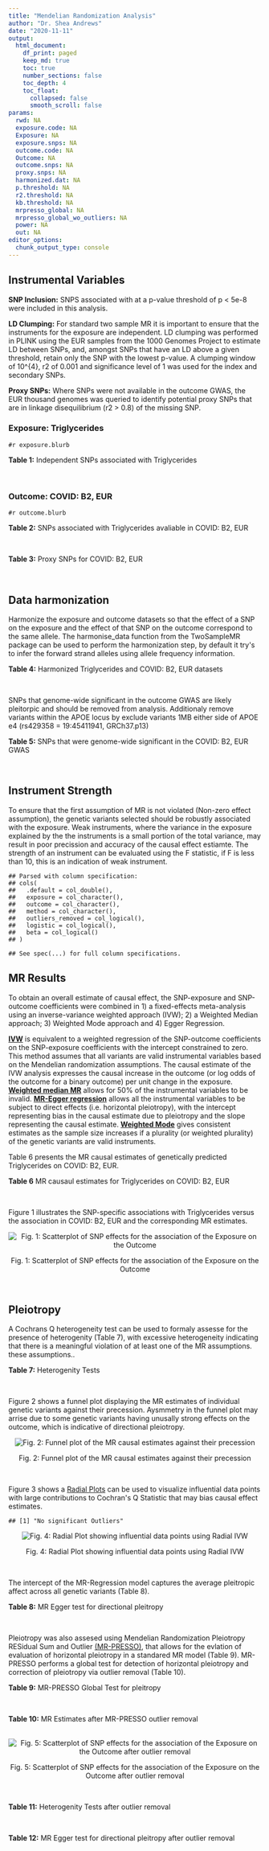 ```yaml
---
title: "Mendelian Randomization Analysis"
author: "Dr. Shea Andrews"
date: "2020-11-11"
output:
  html_document:
    df_print: paged
    keep_md: true
    toc: true
    number_sections: false
    toc_depth: 4
    toc_float:
      collapsed: false
      smooth_scroll: false
params:
  rwd: NA
  exposure.code: NA
  Exposure: NA
  exposure.snps: NA
  outcome.code: NA
  Outcome: NA
  outcome.snps: NA
  proxy.snps: NA
  harmonized.dat: NA
  p.threshold: NA
  r2.threshold: NA
  kb.threshold: NA
  mrpresso_global: NA
  mrpresso_global_wo_outliers: NA
  power: NA
  out: NA
editor_options:
  chunk_output_type: console
---
```







## Instrumental Variables
**SNP Inclusion:** SNPS associated with at a p-value threshold of p < 5e-8 were included in this analysis.
<br>

**LD Clumping:** For standard two sample MR it is important to ensure that the instruments for the exposure are independent. LD clumping was performed in PLINK using the EUR samples from the 1000 Genomes Project to estimate LD between SNPs, and, amongst SNPs that have an LD above a given threshold, retain only the SNP with the lowest p-value. A clumping window of 10^{4}, r2 of 0.001 and significance level of 1 was used for the index and secondary SNPs.
<br>

**Proxy SNPs:** Where SNPs were not available in the outcome GWAS, the EUR thousand genomes was queried to identify potential proxy SNPs that are in linkage disequilibrium (r2 > 0.8) of the missing SNP.
<br>

### Exposure: Triglycerides
`#r exposure.blurb`
<br>

**Table 1:** Independent SNPs associated with Triglycerides
<div data-pagedtable="false">
  <script data-pagedtable-source type="application/json">
{"columns":[{"label":["SNP"],"name":[1],"type":["chr"],"align":["left"]},{"label":["CHROM"],"name":[2],"type":["dbl"],"align":["right"]},{"label":["POS"],"name":[3],"type":["dbl"],"align":["right"]},{"label":["REF"],"name":[4],"type":["chr"],"align":["left"]},{"label":["ALT"],"name":[5],"type":["chr"],"align":["left"]},{"label":["AF"],"name":[6],"type":["dbl"],"align":["right"]},{"label":["BETA"],"name":[7],"type":["dbl"],"align":["right"]},{"label":["SE"],"name":[8],"type":["dbl"],"align":["right"]},{"label":["Z"],"name":[9],"type":["dbl"],"align":["right"]},{"label":["P"],"name":[10],"type":["dbl"],"align":["right"]},{"label":["N"],"name":[11],"type":["dbl"],"align":["right"]},{"label":["TRAIT"],"name":[12],"type":["chr"],"align":["left"]}],"data":[{"1":"rs12748152","2":"1","3":"27138393","4":"C","5":"T","6":"0.0683714","7":"0.0372","8":"0.0059","9":"6.305085","10":"1.100e-09","11":"177761.5","12":"Triglycerides"},{"1":"rs17513135","2":"1","3":"40035686","4":"C","5":"T","6":"0.2500000","7":"0.0220","8":"0.0039","9":"5.641026","10":"1.633e-08","11":"174742.0","12":"Triglycerides"},{"1":"rs4587594","2":"1","3":"63133930","4":"G","5":"A","6":"0.3032340","7":"-0.0694","8":"0.0035","9":"-19.828600","10":"3.503e-82","11":"177772.0","12":"Triglycerides"},{"1":"rs1321257","2":"1","3":"230305312","4":"G","5":"A","6":"0.6400070","7":"-0.0402","8":"0.0034","9":"-11.823500","10":"5.986e-31","11":"177757.9","12":"Triglycerides"},{"1":"rs676210","2":"2","3":"21231524","4":"G","5":"A","6":"0.2314110","7":"-0.0733","8":"0.0039","9":"-18.794900","10":"3.284e-71","11":"177782.0","12":"Triglycerides"},{"1":"rs1260326","2":"2","3":"27730940","4":"T","5":"C","6":"0.6136610","7":"-0.1148","8":"0.0034","9":"-33.764700","10":"2.290e-239","11":"177765.0","12":"Triglycerides"},{"1":"rs13389219","2":"2","3":"165528876","4":"C","5":"T","6":"0.4034550","7":"-0.0271","8":"0.0034","9":"-7.970590","10":"2.598e-15","11":"177782.9","12":"Triglycerides"},{"1":"rs2972146","2":"2","3":"227100698","4":"G","5":"T","6":"0.6309740","7":"0.0281","8":"0.0034","9":"8.264706","10":"2.974e-15","11":"174703.9","12":"Triglycerides"},{"1":"rs10440120","2":"3","3":"12486964","4":"C","5":"A","6":"0.1655080","7":"-0.0306","8":"0.0044","9":"-6.954550","10":"5.343e-11","11":"174886.1","12":"Triglycerides"},{"1":"rs645040","2":"3","3":"135926622","4":"G","5":"T","6":"0.8208850","7":"0.0293","8":"0.0040","9":"7.325000","10":"1.830e-12","11":"177779.0","12":"Triglycerides"},{"1":"rs6831256","2":"4","3":"3473139","4":"A","5":"G","6":"0.3971880","7":"0.0258","8":"0.0035","9":"7.371429","10":"1.602e-12","11":"177494.9","12":"Triglycerides"},{"1":"rs442177","2":"4","3":"88030261","4":"G","5":"T","6":"0.5364790","7":"0.0309","8":"0.0033","9":"9.363636","10":"1.316e-18","11":"177798.0","12":"Triglycerides"},{"1":"rs9686661","2":"5","3":"55861786","4":"C","5":"T","6":"0.1487860","7":"0.0379","8":"0.0044","9":"8.613636","10":"2.541e-16","11":"177050.0","12":"Triglycerides"},{"1":"rs6882076","2":"5","3":"156390297","4":"T","5":"C","6":"0.6327160","7":"0.0286","8":"0.0035","9":"8.171429","10":"1.513e-15","11":"177778.0","12":"Triglycerides"},{"1":"rs2239520","2":"6","3":"31088922","4":"G","5":"A","6":"0.3906190","7":"-0.0236","8":"0.0037","9":"-6.378380","10":"4.144e-10","11":"151047.0","12":"Triglycerides"},{"1":"rs2247056","2":"6","3":"31265490","4":"T","5":"C","6":"0.7218780","7":"0.0378","8":"0.0039","9":"9.692308","10":"3.861e-21","11":"174062.0","12":"Triglycerides"},{"1":"rs998584","2":"6","3":"43757896","4":"C","5":"A","6":"0.4905450","7":"0.0293","8":"0.0037","9":"7.918919","10":"3.424e-15","11":"174573.0","12":"Triglycerides"},{"1":"rs719726","2":"6","3":"127414801","4":"C","5":"T","6":"0.5999630","7":"0.0199","8":"0.0035","9":"5.685714","10":"2.486e-08","11":"168319.0","12":"Triglycerides"},{"1":"rs634869","2":"6","3":"139831757","4":"T","5":"C","6":"0.5747460","7":"-0.0272","8":"0.0033","9":"-8.242420","10":"1.776e-14","11":"177755.0","12":"Triglycerides"},{"1":"rs2665357","2":"6","3":"160848167","4":"A","5":"C","6":"0.5193360","7":"0.0212","8":"0.0033","9":"6.424242","10":"8.327e-10","11":"172850.0","12":"Triglycerides"},{"1":"rs4719841","2":"7","3":"25997536","4":"A","5":"G","6":"0.4108890","7":"0.0232","8":"0.0034","9":"6.823529","10":"8.864e-11","11":"177774.9","12":"Triglycerides"},{"1":"rs11974409","2":"7","3":"72989390","4":"A","5":"G","6":"0.1816990","7":"-0.0899","8":"0.0042","9":"-21.404800","10":"1.360e-100","11":"177786.0","12":"Triglycerides"},{"1":"rs38855","2":"7","3":"116358044","4":"A","5":"G","6":"0.4712940","7":"-0.0187","8":"0.0033","9":"-5.666670","10":"2.109e-08","11":"177825.0","12":"Triglycerides"},{"1":"rs287621","2":"7","3":"130435181","4":"T","5":"C","6":"0.7140010","7":"-0.0222","8":"0.0037","9":"-6.000000","10":"7.671e-09","11":"177813.0","12":"Triglycerides"},{"1":"rs6995541","2":"8","3":"10671260","4":"A","5":"G","6":"0.2336240","7":"0.0265","8":"0.0037","9":"7.162162","10":"1.343e-12","11":"177486.0","12":"Triglycerides"},{"1":"rs12676857","2":"8","3":"18266572","4":"T","5":"C","6":"0.1436090","7":"0.0332","8":"0.0046","9":"7.217391","10":"7.291e-12","11":"177732.0","12":"Triglycerides"},{"1":"rs12678919","2":"8","3":"19844222","4":"A","5":"G","6":"0.0681239","7":"-0.1702","8":"0.0056","9":"-30.392900","10":"1.820e-199","11":"177749.9","12":"Triglycerides"},{"1":"rs4738684","2":"8","3":"59393273","4":"A","5":"G","6":"0.6075010","7":"-0.0205","8":"0.0035","9":"-5.857140","10":"8.819e-09","11":"177790.0","12":"Triglycerides"},{"1":"rs2954022","2":"8","3":"126482621","4":"C","5":"A","6":"0.5114630","7":"-0.0780","8":"0.0033","9":"-23.636400","10":"2.230e-113","11":"177750.0","12":"Triglycerides"},{"1":"rs1832007","2":"10","3":"5254847","4":"A","5":"G","6":"0.1247280","7":"-0.0327","8":"0.0047","9":"-6.957450","10":"1.718e-12","11":"177504.0","12":"Triglycerides"},{"1":"rs10761762","2":"10","3":"65184717","4":"T","5":"C","6":"0.4990900","7":"-0.0270","8":"0.0033","9":"-8.181820","10":"1.061e-17","11":"177823.0","12":"Triglycerides"},{"1":"rs2068888","2":"10","3":"94839642","4":"G","5":"A","6":"0.4735120","7":"-0.0241","8":"0.0034","9":"-7.088240","10":"1.682e-11","11":"177712.0","12":"Triglycerides"},{"1":"rs2250802","2":"10","3":"113921354","4":"G","5":"A","6":"0.7334790","7":"0.0230","8":"0.0037","9":"6.216216","10":"1.210e-10","11":"174733.9","12":"Triglycerides"},{"1":"rs10501321","2":"11","3":"47294626","4":"T","5":"C","6":"0.3212210","7":"-0.0216","8":"0.0035","9":"-6.171430","10":"1.412e-08","11":"177680.0","12":"Triglycerides"},{"1":"rs174535","2":"11","3":"61551356","4":"T","5":"C","6":"0.3609590","7":"0.0470","8":"0.0034","9":"13.823529","10":"1.733e-41","11":"177772.9","12":"Triglycerides"},{"1":"rs11820504","2":"11","3":"116529442","4":"T","5":"C","6":"0.1807930","7":"0.0604","8":"0.0044","9":"13.727273","10":"1.095e-39","11":"172813.0","12":"Triglycerides"},{"1":"rs10790162","2":"11","3":"116639104","4":"A","5":"G","6":"0.9306210","7":"-0.2305","8":"0.0065","9":"-35.461500","10":"1.100e-249","11":"177771.1","12":"Triglycerides"},{"1":"rs11613352","2":"12","3":"57792580","4":"C","5":"T","6":"0.2251730","7":"-0.0280","8":"0.0039","9":"-7.179490","10":"9.397e-14","11":"177799.0","12":"Triglycerides"},{"1":"rs11057408","2":"12","3":"124464836","4":"G","5":"T","6":"0.3253360","7":"-0.0258","8":"0.0035","9":"-7.371430","10":"2.049e-12","11":"174454.0","12":"Triglycerides"},{"1":"rs16948098","2":"15","3":"44219607","4":"G","5":"A","6":"0.0370102","7":"0.0800","8":"0.0089","9":"8.988764","10":"4.838e-17","11":"163328.2","12":"Triglycerides"},{"1":"rs2043085","2":"15","3":"58680954","4":"T","5":"C","6":"0.6610970","7":"-0.0327","8":"0.0034","9":"-9.617650","10":"7.809e-20","11":"176147.0","12":"Triglycerides"},{"1":"rs588136","2":"15","3":"58730498","4":"C","5":"T","6":"0.7867110","7":"-0.0495","8":"0.0041","9":"-12.073200","10":"3.365e-30","11":"176173.0","12":"Triglycerides"},{"1":"rs3198697","2":"16","3":"15129940","4":"C","5":"T","6":"0.3839030","7":"-0.0198","8":"0.0034","9":"-5.823530","10":"2.207e-08","11":"175934.1","12":"Triglycerides"},{"1":"rs749671","2":"16","3":"31088347","4":"G","5":"A","6":"0.3477070","7":"-0.0211","8":"0.0034","9":"-6.205880","10":"6.106e-10","11":"176205.1","12":"Triglycerides"},{"1":"rs1800775","2":"16","3":"56995236","4":"C","5":"A","6":"0.5121820","7":"-0.0396","8":"0.0035","9":"-11.314300","10":"1.332e-26","11":"172715.0","12":"Triglycerides"},{"1":"rs8077889","2":"17","3":"41878166","4":"A","5":"C","6":"0.1884530","7":"0.0252","8":"0.0042","9":"6.000000","10":"9.879e-09","11":"176194.0","12":"Triglycerides"},{"1":"rs7248104","2":"19","3":"7224431","4":"G","5":"A","6":"0.4124030","7":"-0.0222","8":"0.0034","9":"-6.529410","10":"5.045e-10","11":"176083.0","12":"Triglycerides"},{"1":"rs10401969","2":"19","3":"19407718","4":"T","5":"C","6":"0.0710134","7":"-0.1210","8":"0.0065","9":"-18.615400","10":"9.702e-70","11":"176172.7","12":"Triglycerides"},{"1":"rs731839","2":"19","3":"33899065","4":"G","5":"A","6":"0.6709000","7":"-0.0224","8":"0.0036","9":"-6.222220","10":"2.651e-09","11":"176161.1","12":"Triglycerides"},{"1":"rs439401","2":"19","3":"45414451","4":"T","5":"C","6":"0.6390100","7":"0.0659","8":"0.0038","9":"17.342105","10":"1.423e-66","11":"152584.0","12":"Triglycerides"},{"1":"rs3760627","2":"19","3":"45457180","4":"T","5":"C","6":"0.4941460","7":"0.0189","8":"0.0034","9":"5.558824","10":"5.293e-09","11":"176200.9","12":"Triglycerides"},{"1":"rs6029143","2":"20","3":"39118662","4":"C","5":"T","6":"0.0446137","7":"-0.0388","8":"0.0071","9":"-5.464790","10":"4.933e-08","11":"176256.9","12":"Triglycerides"},{"1":"rs4810479","2":"20","3":"44545048","4":"C","5":"T","6":"0.7471790","7":"-0.0474","8":"0.0038","9":"-12.473700","10":"2.067e-34","11":"176191.9","12":"Triglycerides"},{"1":"rs3761445","2":"22","3":"38595411","4":"G","5":"A","6":"0.6132420","7":"0.0232","8":"0.0034","9":"6.823529","10":"8.062e-12","11":"175846.1","12":"Triglycerides"}],"options":{"columns":{"min":{},"max":[10]},"rows":{"min":[10],"max":[10]},"pages":{}}}
  </script>
</div>
<br>

### Outcome: COVID: B2, EUR
`#r outcome.blurb`
<br>

**Table 2:** SNPs associated with Triglycerides avaliable in COVID: B2, EUR
<div data-pagedtable="false">
  <script data-pagedtable-source type="application/json">
{"columns":[{"label":["SNP"],"name":[1],"type":["chr"],"align":["left"]},{"label":["CHROM"],"name":[2],"type":["dbl"],"align":["right"]},{"label":["POS"],"name":[3],"type":["dbl"],"align":["right"]},{"label":["REF"],"name":[4],"type":["chr"],"align":["left"]},{"label":["ALT"],"name":[5],"type":["chr"],"align":["left"]},{"label":["AF"],"name":[6],"type":["dbl"],"align":["right"]},{"label":["BETA"],"name":[7],"type":["dbl"],"align":["right"]},{"label":["SE"],"name":[8],"type":["dbl"],"align":["right"]},{"label":["Z"],"name":[9],"type":["dbl"],"align":["right"]},{"label":["P"],"name":[10],"type":["dbl"],"align":["right"]},{"label":["N"],"name":[11],"type":["dbl"],"align":["right"]},{"label":["TRAIT"],"name":[12],"type":["chr"],"align":["left"]}],"data":[{"1":"rs12748152","2":"1","3":"27138393","4":"C","5":"T","6":"0.09372","7":"1.0523e-01","8":"0.042643","9":"2.467696926","10":"0.013600","11":"908494","12":"COVID:_hospitalized_vs._population__eur"},{"1":"rs17513135","2":"1","3":"40035686","4":"C","5":"T","6":"0.22710","7":"7.5200e-02","8":"0.028713","9":"2.619022742","10":"0.008818","11":"631467","12":"COVID:_hospitalized_vs._population__eur"},{"1":"rs4587594","2":"1","3":"63133930","4":"G","5":"A","6":"0.32560","7":"-1.0093e-02","8":"0.024733","9":"-0.408078276","10":"0.683200","11":"908494","12":"COVID:_hospitalized_vs._population__eur"},{"1":"rs1321257","2":"1","3":"230305312","4":"G","5":"A","6":"0.60440","7":"2.1461e-03","8":"0.023530","9":"0.091206970","10":"0.927300","11":"908494","12":"COVID:_hospitalized_vs._population__eur"},{"1":"rs676210","2":"2","3":"21231524","4":"G","5":"A","6":"0.23180","7":"-3.6636e-02","8":"0.027950","9":"-1.310769231","10":"0.189900","11":"907881","12":"COVID:_hospitalized_vs._population__eur"},{"1":"rs1260326","2":"2","3":"27730940","4":"T","5":"C","6":"0.63210","7":"2.0246e-02","8":"0.023473","9":"0.862522899","10":"0.388400","11":"907881","12":"COVID:_hospitalized_vs._population__eur"},{"1":"rs13389219","2":"2","3":"165528876","4":"C","5":"T","6":"0.40280","7":"-3.9779e-03","8":"0.023446","9":"-0.169662203","10":"0.865300","11":"908494","12":"COVID:_hospitalized_vs._population__eur"},{"1":"rs2972146","2":"2","3":"227100698","4":"G","5":"T","6":"0.63350","7":"-2.5846e-03","8":"0.028229","9":"-0.091558327","10":"0.927000","11":"898438","12":"COVID:_hospitalized_vs._population__eur"},{"1":"rs10440120","2":"3","3":"12486964","4":"C","5":"A","6":"0.17500","7":"7.6505e-02","8":"0.037149","9":"2.059409405","10":"0.039450","11":"898438","12":"COVID:_hospitalized_vs._population__eur"},{"1":"rs645040","2":"3","3":"135926622","4":"G","5":"T","6":"0.79200","7":"-1.4032e-02","8":"0.027406","9":"-0.512004671","10":"0.608700","11":"907881","12":"COVID:_hospitalized_vs._population__eur"},{"1":"rs6831256","2":"4","3":"3473139","4":"A","5":"G","6":"0.39750","7":"-2.6228e-02","8":"0.023177","9":"-1.131639125","10":"0.257800","11":"908494","12":"COVID:_hospitalized_vs._population__eur"},{"1":"rs442177","2":"4","3":"88030261","4":"G","5":"T","6":"0.57550","7":"3.0101e-02","8":"0.027921","9":"1.078077433","10":"0.281000","11":"898438","12":"COVID:_hospitalized_vs._population__eur"},{"1":"rs9686661","2":"5","3":"55861786","4":"C","5":"T","6":"0.17630","7":"-1.3144e-02","8":"0.028425","9":"-0.462409850","10":"0.643800","11":"908494","12":"COVID:_hospitalized_vs._population__eur"},{"1":"rs6882076","2":"5","3":"156390297","4":"T","5":"C","6":"0.64430","7":"3.7231e-03","8":"0.023716","9":"0.156986844","10":"0.875300","11":"908494","12":"COVID:_hospitalized_vs._population__eur"},{"1":"rs2239520","2":"6","3":"31088922","4":"G","5":"A","6":"0.37620","7":"-3.9525e-02","8":"0.028379","9":"-1.392755206","10":"0.163700","11":"898438","12":"COVID:_hospitalized_vs._population__eur"},{"1":"rs2247056","2":"6","3":"31265490","4":"T","5":"C","6":"0.72010","7":"-6.1981e-03","8":"0.027566","9":"-0.224845825","10":"0.822100","11":"908494","12":"COVID:_hospitalized_vs._population__eur"},{"1":"rs998584","2":"6","3":"43757896","4":"C","5":"A","6":"0.47870","7":"1.9354e-02","8":"0.023213","9":"0.833756947","10":"0.404400","11":"907881","12":"COVID:_hospitalized_vs._population__eur"},{"1":"rs719726","2":"6","3":"127414801","4":"C","5":"T","6":"0.58860","7":"-2.9089e-02","8":"0.030102","9":"-0.966347751","10":"0.333900","11":"895209","12":"COVID:_hospitalized_vs._population__eur"},{"1":"rs634869","2":"6","3":"139831757","4":"T","5":"C","6":"0.56550","7":"1.7185e-02","8":"0.023386","9":"0.734841358","10":"0.462400","11":"908494","12":"COVID:_hospitalized_vs._population__eur"},{"1":"rs2665357","2":"6","3":"160848167","4":"A","5":"C","6":"0.51500","7":"-2.0397e-02","8":"0.027405","9":"-0.744280241","10":"0.456700","11":"898438","12":"COVID:_hospitalized_vs._population__eur"},{"1":"rs4719841","2":"7","3":"25997536","4":"A","5":"G","6":"0.38860","7":"4.8883e-02","8":"0.023311","9":"2.096992836","10":"0.035990","11":"908494","12":"COVID:_hospitalized_vs._population__eur"},{"1":"rs11974409","2":"7","3":"72989390","4":"A","5":"G","6":"0.19170","7":"-5.1899e-02","8":"0.035954","9":"-1.443483340","10":"0.148900","11":"898438","12":"COVID:_hospitalized_vs._population__eur"},{"1":"rs38855","2":"7","3":"116358044","4":"A","5":"G","6":"0.46480","7":"-4.1648e-02","8":"0.027629","9":"-1.507401643","10":"0.131700","11":"897825","12":"COVID:_hospitalized_vs._population__eur"},{"1":"rs287621","2":"7","3":"130435181","4":"T","5":"C","6":"0.73460","7":"-2.0233e-03","8":"0.030783","9":"-0.065727837","10":"0.947600","11":"897825","12":"COVID:_hospitalized_vs._population__eur"},{"1":"rs6995541","2":"8","3":"10671260","4":"A","5":"G","6":"0.29180","7":"1.2274e-04","8":"0.030387","9":"0.004039227","10":"0.996800","11":"898438","12":"COVID:_hospitalized_vs._population__eur"},{"1":"rs12676857","2":"8","3":"18266572","4":"T","5":"C","6":"0.15380","7":"6.4152e-02","8":"0.032341","9":"1.983612133","10":"0.047300","11":"908494","12":"COVID:_hospitalized_vs._population__eur"},{"1":"rs12678919","2":"8","3":"19844222","4":"A","5":"G","6":"0.09291","7":"4.2493e-02","8":"0.037512","9":"1.132784176","10":"0.257300","11":"908494","12":"COVID:_hospitalized_vs._population__eur"},{"1":"rs4738684","2":"8","3":"59393273","4":"A","5":"G","6":"0.66070","7":"1.8595e-02","8":"0.029532","9":"0.629655966","10":"0.528900","11":"385316","12":"COVID:_hospitalized_vs._population__eur"},{"1":"rs2954022","2":"8","3":"126482621","4":"C","5":"A","6":"0.46660","7":"-5.9811e-05","8":"0.028167","9":"-0.002123442","10":"0.998300","11":"623626","12":"COVID:_hospitalized_vs._population__eur"},{"1":"rs1832007","2":"10","3":"5254847","4":"A","5":"G","6":"0.16340","7":"2.2699e-02","8":"0.032161","9":"0.705792730","10":"0.480300","11":"908494","12":"COVID:_hospitalized_vs._population__eur"},{"1":"rs10761762","2":"10","3":"65184717","4":"T","5":"C","6":"0.48730","7":"-1.6740e-02","8":"0.024197","9":"-0.691821300","10":"0.489100","11":"905878","12":"COVID:_hospitalized_vs._population__eur"},{"1":"rs2068888","2":"10","3":"94839642","4":"G","5":"A","6":"0.44900","7":"-3.5464e-02","8":"0.022996","9":"-1.542181249","10":"0.123000","11":"908494","12":"COVID:_hospitalized_vs._population__eur"},{"1":"rs2250802","2":"10","3":"113921354","4":"G","5":"A","6":"0.70540","7":"-3.5433e-02","8":"0.025688","9":"-1.379360012","10":"0.167800","11":"634083","12":"COVID:_hospitalized_vs._population__eur"},{"1":"rs10501321","2":"11","3":"47294626","4":"T","5":"C","6":"0.36110","7":"-2.1565e-02","8":"0.025102","9":"-0.859094893","10":"0.390300","11":"908494","12":"COVID:_hospitalized_vs._population__eur"},{"1":"rs174535","2":"11","3":"61551356","4":"T","5":"C","6":"0.38120","7":"2.8368e-02","8":"0.024340","9":"1.165488907","10":"0.243800","11":"907881","12":"COVID:_hospitalized_vs._population__eur"},{"1":"rs11820504","2":"11","3":"116529442","4":"T","5":"C","6":"0.21380","7":"-2.2118e-02","8":"0.030122","9":"-0.734280592","10":"0.462800","11":"908494","12":"COVID:_hospitalized_vs._population__eur"},{"1":"rs10790162","2":"11","3":"116639104","4":"A","5":"G","6":"0.92640","7":"6.0145e-03","8":"0.044330","9":"0.135675615","10":"0.892100","11":"908494","12":"COVID:_hospitalized_vs._population__eur"},{"1":"rs11613352","2":"12","3":"57792580","4":"C","5":"T","6":"0.26290","7":"2.4774e-02","8":"0.028180","9":"0.879134138","10":"0.379300","11":"907881","12":"COVID:_hospitalized_vs._population__eur"},{"1":"rs11057408","2":"12","3":"124464836","4":"G","5":"T","6":"0.32300","7":"3.4488e-03","8":"0.024103","9":"0.143085923","10":"0.886200","11":"908494","12":"COVID:_hospitalized_vs._population__eur"},{"1":"rs16948098","2":"15","3":"44219607","4":"G","5":"A","6":"0.03677","7":"-4.0939e-02","8":"0.052965","9":"-0.772944397","10":"0.439600","11":"908494","12":"COVID:_hospitalized_vs._population__eur"},{"1":"rs2043085","2":"15","3":"58680954","4":"T","5":"C","6":"0.59570","7":"-1.4724e-03","8":"0.028018","9":"-0.052551931","10":"0.958100","11":"898438","12":"COVID:_hospitalized_vs._population__eur"},{"1":"rs588136","2":"15","3":"58730498","4":"C","5":"T","6":"0.78780","7":"8.9430e-04","8":"0.028384","9":"0.031507187","10":"0.974900","11":"908494","12":"COVID:_hospitalized_vs._population__eur"},{"1":"rs3198697","2":"16","3":"15129940","4":"C","5":"T","6":"0.43100","7":"-1.3200e-02","8":"0.023201","9":"-0.568940994","10":"0.569400","11":"908494","12":"COVID:_hospitalized_vs._population__eur"},{"1":"rs749671","2":"16","3":"31088347","4":"G","5":"A","6":"0.38110","7":"6.0927e-03","8":"0.023502","9":"0.259241767","10":"0.795400","11":"908494","12":"COVID:_hospitalized_vs._population__eur"},{"1":"rs1800775","2":"16","3":"56995236","4":"C","5":"A","6":"0.49620","7":"6.5014e-03","8":"0.022989","9":"0.282804820","10":"0.777300","11":"908494","12":"COVID:_hospitalized_vs._population__eur"},{"1":"rs8077889","2":"17","3":"41878166","4":"A","5":"C","6":"0.20220","7":"4.7379e-02","8":"0.027672","9":"1.712163920","10":"0.086870","11":"908494","12":"COVID:_hospitalized_vs._population__eur"},{"1":"rs7248104","2":"19","3":"7224431","4":"G","5":"A","6":"0.42240","7":"-2.7038e-02","8":"0.023504","9":"-1.150357386","10":"0.250000","11":"634083","12":"COVID:_hospitalized_vs._population__eur"},{"1":"rs10401969","2":"19","3":"19407718","4":"T","5":"C","6":"0.07684","7":"1.1601e-02","8":"0.044548","9":"0.260415731","10":"0.794600","11":"908494","12":"COVID:_hospitalized_vs._population__eur"},{"1":"rs731839","2":"19","3":"33899065","4":"G","5":"A","6":"0.67190","7":"-1.8815e-02","8":"0.028693","9":"-0.655734848","10":"0.512000","11":"897825","12":"COVID:_hospitalized_vs._population__eur"},{"1":"rs439401","2":"19","3":"45414451","4":"T","5":"C","6":"0.64930","7":"1.5634e-02","8":"0.023773","9":"0.657636815","10":"0.510800","11":"908494","12":"COVID:_hospitalized_vs._population__eur"},{"1":"rs3760627","2":"19","3":"45457180","4":"T","5":"C","6":"0.45000","7":"3.5078e-03","8":"0.027578","9":"0.127195591","10":"0.898800","11":"898438","12":"COVID:_hospitalized_vs._population__eur"},{"1":"rs6029143","2":"20","3":"39118662","4":"C","5":"T","6":"0.07005","7":"1.2354e-03","8":"0.044482","9":"0.027773032","10":"0.977800","11":"908494","12":"COVID:_hospitalized_vs._population__eur"},{"1":"rs4810479","2":"20","3":"44545048","4":"C","5":"T","6":"0.74190","7":"-6.4158e-02","8":"0.026373","9":"-2.432715277","10":"0.014990","11":"908494","12":"COVID:_hospitalized_vs._population__eur"},{"1":"rs3761445","2":"22","3":"38595411","4":"G","5":"A","6":"0.60550","7":"6.6820e-03","8":"0.023366","9":"0.285971069","10":"0.774900","11":"908494","12":"COVID:_hospitalized_vs._population__eur"}],"options":{"columns":{"min":{},"max":[10]},"rows":{"min":[10],"max":[10]},"pages":{}}}
  </script>
</div>
<br>

**Table 3:** Proxy SNPs for COVID: B2, EUR
<div data-pagedtable="false">
  <script data-pagedtable-source type="application/json">
{"columns":[{"label":["proxy.outcome"],"name":[1],"type":["lgl"],"align":["right"]},{"label":["target_snp"],"name":[2],"type":["lgl"],"align":["right"]},{"label":["proxy_snp"],"name":[3],"type":["lgl"],"align":["right"]},{"label":["ld.r2"],"name":[4],"type":["lgl"],"align":["right"]},{"label":["Dprime"],"name":[5],"type":["lgl"],"align":["right"]},{"label":["ref.proxy"],"name":[6],"type":["lgl"],"align":["right"]},{"label":["alt.proxy"],"name":[7],"type":["lgl"],"align":["right"]},{"label":["CHROM"],"name":[8],"type":["lgl"],"align":["right"]},{"label":["POS"],"name":[9],"type":["lgl"],"align":["right"]},{"label":["ALT.proxy"],"name":[10],"type":["lgl"],"align":["right"]},{"label":["REF.proxy"],"name":[11],"type":["lgl"],"align":["right"]},{"label":["AF"],"name":[12],"type":["lgl"],"align":["right"]},{"label":["BETA"],"name":[13],"type":["lgl"],"align":["right"]},{"label":["SE"],"name":[14],"type":["lgl"],"align":["right"]},{"label":["P"],"name":[15],"type":["lgl"],"align":["right"]},{"label":["N"],"name":[16],"type":["lgl"],"align":["right"]},{"label":["ref"],"name":[17],"type":["lgl"],"align":["right"]},{"label":["alt"],"name":[18],"type":["lgl"],"align":["right"]},{"label":["ALT"],"name":[19],"type":["lgl"],"align":["right"]},{"label":["REF"],"name":[20],"type":["lgl"],"align":["right"]},{"label":["PHASE"],"name":[21],"type":["lgl"],"align":["right"]}],"data":[{"1":"NA","2":"NA","3":"NA","4":"NA","5":"NA","6":"NA","7":"NA","8":"NA","9":"NA","10":"NA","11":"NA","12":"NA","13":"NA","14":"NA","15":"NA","16":"NA","17":"NA","18":"NA","19":"NA","20":"NA","21":"NA"}],"options":{"columns":{"min":{},"max":[10]},"rows":{"min":[10],"max":[10]},"pages":{}}}
  </script>
</div>
<br>

## Data harmonization
Harmonize the exposure and outcome datasets so that the effect of a SNP on the exposure and the effect of that SNP on the outcome correspond to the same allele. The harmonise_data function from the TwoSampleMR package can be used to perform the harmonization step, by default it try's to infer the forward strand alleles using allele frequency information.
<br>

**Table 4:** Harmonized Triglycerides and COVID: B2, EUR datasets
<div data-pagedtable="false">
  <script data-pagedtable-source type="application/json">
{"columns":[{"label":["SNP"],"name":[1],"type":["chr"],"align":["left"]},{"label":["effect_allele.exposure"],"name":[2],"type":["chr"],"align":["left"]},{"label":["other_allele.exposure"],"name":[3],"type":["chr"],"align":["left"]},{"label":["effect_allele.outcome"],"name":[4],"type":["chr"],"align":["left"]},{"label":["other_allele.outcome"],"name":[5],"type":["chr"],"align":["left"]},{"label":["beta.exposure"],"name":[6],"type":["dbl"],"align":["right"]},{"label":["beta.outcome"],"name":[7],"type":["dbl"],"align":["right"]},{"label":["eaf.exposure"],"name":[8],"type":["dbl"],"align":["right"]},{"label":["eaf.outcome"],"name":[9],"type":["dbl"],"align":["right"]},{"label":["remove"],"name":[10],"type":["lgl"],"align":["right"]},{"label":["palindromic"],"name":[11],"type":["lgl"],"align":["right"]},{"label":["ambiguous"],"name":[12],"type":["lgl"],"align":["right"]},{"label":["id.outcome"],"name":[13],"type":["chr"],"align":["left"]},{"label":["chr.outcome"],"name":[14],"type":["dbl"],"align":["right"]},{"label":["pos.outcome"],"name":[15],"type":["dbl"],"align":["right"]},{"label":["se.outcome"],"name":[16],"type":["dbl"],"align":["right"]},{"label":["z.outcome"],"name":[17],"type":["dbl"],"align":["right"]},{"label":["pval.outcome"],"name":[18],"type":["dbl"],"align":["right"]},{"label":["samplesize.outcome"],"name":[19],"type":["dbl"],"align":["right"]},{"label":["outcome"],"name":[20],"type":["chr"],"align":["left"]},{"label":["mr_keep.outcome"],"name":[21],"type":["lgl"],"align":["right"]},{"label":["pval_origin.outcome"],"name":[22],"type":["chr"],"align":["left"]},{"label":["chr.exposure"],"name":[23],"type":["dbl"],"align":["right"]},{"label":["pos.exposure"],"name":[24],"type":["dbl"],"align":["right"]},{"label":["se.exposure"],"name":[25],"type":["dbl"],"align":["right"]},{"label":["z.exposure"],"name":[26],"type":["dbl"],"align":["right"]},{"label":["pval.exposure"],"name":[27],"type":["dbl"],"align":["right"]},{"label":["samplesize.exposure"],"name":[28],"type":["dbl"],"align":["right"]},{"label":["exposure"],"name":[29],"type":["chr"],"align":["left"]},{"label":["mr_keep.exposure"],"name":[30],"type":["lgl"],"align":["right"]},{"label":["pval_origin.exposure"],"name":[31],"type":["chr"],"align":["left"]},{"label":["id.exposure"],"name":[32],"type":["chr"],"align":["left"]},{"label":["action"],"name":[33],"type":["dbl"],"align":["right"]},{"label":["mr_keep"],"name":[34],"type":["lgl"],"align":["right"]},{"label":["pt"],"name":[35],"type":["dbl"],"align":["right"]},{"label":["pleitropy_keep"],"name":[36],"type":["lgl"],"align":["right"]},{"label":["mrpresso_RSSobs"],"name":[37],"type":["lgl"],"align":["right"]},{"label":["mrpresso_pval"],"name":[38],"type":["lgl"],"align":["right"]},{"label":["mrpresso_keep"],"name":[39],"type":["lgl"],"align":["right"]}],"data":[{"1":"rs10401969","2":"C","3":"T","4":"C","5":"T","6":"-0.1210","7":"1.1601e-02","8":"0.0710134","9":"0.07684","10":"FALSE","11":"FALSE","12":"FALSE","13":"ZGoGEb","14":"19","15":"19407718","16":"0.044548","17":"0.260415731","18":"0.794600","19":"908494","20":"covidhgi2020anaB2v4eur","21":"TRUE","22":"reported","23":"19","24":"19407718","25":"0.0065","26":"-18.615400","27":"9.702e-70","28":"176172.7","29":"Willer2013tg","30":"TRUE","31":"reported","32":"V9Yrnf","33":"2","34":"TRUE","35":"5e-08","36":"TRUE","37":"NA","38":"NA","39":"TRUE"},{"1":"rs10440120","2":"A","3":"C","4":"A","5":"C","6":"-0.0306","7":"7.6505e-02","8":"0.1655080","9":"0.17500","10":"FALSE","11":"FALSE","12":"FALSE","13":"ZGoGEb","14":"3","15":"12486964","16":"0.037149","17":"2.059409405","18":"0.039450","19":"898438","20":"covidhgi2020anaB2v4eur","21":"TRUE","22":"reported","23":"3","24":"12486964","25":"0.0044","26":"-6.954550","27":"5.343e-11","28":"174886.1","29":"Willer2013tg","30":"TRUE","31":"reported","32":"V9Yrnf","33":"2","34":"TRUE","35":"5e-08","36":"TRUE","37":"NA","38":"NA","39":"TRUE"},{"1":"rs10501321","2":"C","3":"T","4":"C","5":"T","6":"-0.0216","7":"-2.1565e-02","8":"0.3212210","9":"0.36110","10":"FALSE","11":"FALSE","12":"FALSE","13":"ZGoGEb","14":"11","15":"47294626","16":"0.025102","17":"-0.859094893","18":"0.390300","19":"908494","20":"covidhgi2020anaB2v4eur","21":"TRUE","22":"reported","23":"11","24":"47294626","25":"0.0035","26":"-6.171430","27":"1.412e-08","28":"177680.0","29":"Willer2013tg","30":"TRUE","31":"reported","32":"V9Yrnf","33":"2","34":"TRUE","35":"5e-08","36":"TRUE","37":"NA","38":"NA","39":"TRUE"},{"1":"rs10761762","2":"C","3":"T","4":"C","5":"T","6":"-0.0270","7":"-1.6740e-02","8":"0.4990900","9":"0.48730","10":"FALSE","11":"FALSE","12":"FALSE","13":"ZGoGEb","14":"10","15":"65184717","16":"0.024197","17":"-0.691821300","18":"0.489100","19":"905878","20":"covidhgi2020anaB2v4eur","21":"TRUE","22":"reported","23":"10","24":"65184717","25":"0.0033","26":"-8.181820","27":"1.061e-17","28":"177823.0","29":"Willer2013tg","30":"TRUE","31":"reported","32":"V9Yrnf","33":"2","34":"TRUE","35":"5e-08","36":"TRUE","37":"NA","38":"NA","39":"TRUE"},{"1":"rs10790162","2":"G","3":"A","4":"G","5":"A","6":"-0.2305","7":"6.0145e-03","8":"0.9306210","9":"0.92640","10":"FALSE","11":"FALSE","12":"FALSE","13":"ZGoGEb","14":"11","15":"116639104","16":"0.044330","17":"0.135675615","18":"0.892100","19":"908494","20":"covidhgi2020anaB2v4eur","21":"TRUE","22":"reported","23":"11","24":"116639104","25":"0.0065","26":"-35.461500","27":"1.000e-200","28":"177771.1","29":"Willer2013tg","30":"TRUE","31":"reported","32":"V9Yrnf","33":"2","34":"TRUE","35":"5e-08","36":"TRUE","37":"NA","38":"NA","39":"TRUE"},{"1":"rs11057408","2":"T","3":"G","4":"T","5":"G","6":"-0.0258","7":"3.4488e-03","8":"0.3253360","9":"0.32300","10":"FALSE","11":"FALSE","12":"FALSE","13":"ZGoGEb","14":"12","15":"124464836","16":"0.024103","17":"0.143085923","18":"0.886200","19":"908494","20":"covidhgi2020anaB2v4eur","21":"TRUE","22":"reported","23":"12","24":"124464836","25":"0.0035","26":"-7.371430","27":"2.049e-12","28":"174454.0","29":"Willer2013tg","30":"TRUE","31":"reported","32":"V9Yrnf","33":"2","34":"TRUE","35":"5e-08","36":"TRUE","37":"NA","38":"NA","39":"TRUE"},{"1":"rs11613352","2":"T","3":"C","4":"T","5":"C","6":"-0.0280","7":"2.4774e-02","8":"0.2251730","9":"0.26290","10":"FALSE","11":"FALSE","12":"FALSE","13":"ZGoGEb","14":"12","15":"57792580","16":"0.028180","17":"0.879134138","18":"0.379300","19":"907881","20":"covidhgi2020anaB2v4eur","21":"TRUE","22":"reported","23":"12","24":"57792580","25":"0.0039","26":"-7.179490","27":"9.397e-14","28":"177799.0","29":"Willer2013tg","30":"TRUE","31":"reported","32":"V9Yrnf","33":"2","34":"TRUE","35":"5e-08","36":"TRUE","37":"NA","38":"NA","39":"TRUE"},{"1":"rs11820504","2":"C","3":"T","4":"C","5":"T","6":"0.0604","7":"-2.2118e-02","8":"0.1807930","9":"0.21380","10":"FALSE","11":"FALSE","12":"FALSE","13":"ZGoGEb","14":"11","15":"116529442","16":"0.030122","17":"-0.734280592","18":"0.462800","19":"908494","20":"covidhgi2020anaB2v4eur","21":"TRUE","22":"reported","23":"11","24":"116529442","25":"0.0044","26":"13.727273","27":"1.095e-39","28":"172813.0","29":"Willer2013tg","30":"TRUE","31":"reported","32":"V9Yrnf","33":"2","34":"TRUE","35":"5e-08","36":"TRUE","37":"NA","38":"NA","39":"TRUE"},{"1":"rs11974409","2":"G","3":"A","4":"G","5":"A","6":"-0.0899","7":"-5.1899e-02","8":"0.1816990","9":"0.19170","10":"FALSE","11":"FALSE","12":"FALSE","13":"ZGoGEb","14":"7","15":"72989390","16":"0.035954","17":"-1.443483340","18":"0.148900","19":"898438","20":"covidhgi2020anaB2v4eur","21":"TRUE","22":"reported","23":"7","24":"72989390","25":"0.0042","26":"-21.404800","27":"1.360e-100","28":"177786.0","29":"Willer2013tg","30":"TRUE","31":"reported","32":"V9Yrnf","33":"2","34":"TRUE","35":"5e-08","36":"TRUE","37":"NA","38":"NA","39":"TRUE"},{"1":"rs1260326","2":"C","3":"T","4":"C","5":"T","6":"-0.1148","7":"2.0246e-02","8":"0.6136610","9":"0.63210","10":"FALSE","11":"FALSE","12":"FALSE","13":"ZGoGEb","14":"2","15":"27730940","16":"0.023473","17":"0.862522899","18":"0.388400","19":"907881","20":"covidhgi2020anaB2v4eur","21":"TRUE","22":"reported","23":"2","24":"27730940","25":"0.0034","26":"-33.764700","27":"1.000e-200","28":"177765.0","29":"Willer2013tg","30":"TRUE","31":"reported","32":"V9Yrnf","33":"2","34":"TRUE","35":"5e-08","36":"TRUE","37":"NA","38":"NA","39":"TRUE"},{"1":"rs12676857","2":"C","3":"T","4":"C","5":"T","6":"0.0332","7":"6.4152e-02","8":"0.1436090","9":"0.15380","10":"FALSE","11":"FALSE","12":"FALSE","13":"ZGoGEb","14":"8","15":"18266572","16":"0.032341","17":"1.983612133","18":"0.047300","19":"908494","20":"covidhgi2020anaB2v4eur","21":"TRUE","22":"reported","23":"8","24":"18266572","25":"0.0046","26":"7.217391","27":"7.291e-12","28":"177732.0","29":"Willer2013tg","30":"TRUE","31":"reported","32":"V9Yrnf","33":"2","34":"TRUE","35":"5e-08","36":"TRUE","37":"NA","38":"NA","39":"TRUE"},{"1":"rs12678919","2":"G","3":"A","4":"G","5":"A","6":"-0.1702","7":"4.2493e-02","8":"0.0681239","9":"0.09291","10":"FALSE","11":"FALSE","12":"FALSE","13":"ZGoGEb","14":"8","15":"19844222","16":"0.037512","17":"1.132784176","18":"0.257300","19":"908494","20":"covidhgi2020anaB2v4eur","21":"TRUE","22":"reported","23":"8","24":"19844222","25":"0.0056","26":"-30.392900","27":"1.820e-199","28":"177749.9","29":"Willer2013tg","30":"TRUE","31":"reported","32":"V9Yrnf","33":"2","34":"TRUE","35":"5e-08","36":"TRUE","37":"NA","38":"NA","39":"TRUE"},{"1":"rs12748152","2":"T","3":"C","4":"T","5":"C","6":"0.0372","7":"1.0523e-01","8":"0.0683714","9":"0.09372","10":"FALSE","11":"FALSE","12":"FALSE","13":"ZGoGEb","14":"1","15":"27138393","16":"0.042643","17":"2.467696926","18":"0.013600","19":"908494","20":"covidhgi2020anaB2v4eur","21":"TRUE","22":"reported","23":"1","24":"27138393","25":"0.0059","26":"6.305085","27":"1.100e-09","28":"177761.5","29":"Willer2013tg","30":"TRUE","31":"reported","32":"V9Yrnf","33":"2","34":"TRUE","35":"5e-08","36":"TRUE","37":"NA","38":"NA","39":"TRUE"},{"1":"rs1321257","2":"A","3":"G","4":"A","5":"G","6":"-0.0402","7":"2.1461e-03","8":"0.6400070","9":"0.60440","10":"FALSE","11":"FALSE","12":"FALSE","13":"ZGoGEb","14":"1","15":"230305312","16":"0.023530","17":"0.091206970","18":"0.927300","19":"908494","20":"covidhgi2020anaB2v4eur","21":"TRUE","22":"reported","23":"1","24":"230305312","25":"0.0034","26":"-11.823500","27":"5.986e-31","28":"177757.9","29":"Willer2013tg","30":"TRUE","31":"reported","32":"V9Yrnf","33":"2","34":"TRUE","35":"5e-08","36":"TRUE","37":"NA","38":"NA","39":"TRUE"},{"1":"rs13389219","2":"T","3":"C","4":"T","5":"C","6":"-0.0271","7":"-3.9779e-03","8":"0.4034550","9":"0.40280","10":"FALSE","11":"FALSE","12":"FALSE","13":"ZGoGEb","14":"2","15":"165528876","16":"0.023446","17":"-0.169662203","18":"0.865300","19":"908494","20":"covidhgi2020anaB2v4eur","21":"TRUE","22":"reported","23":"2","24":"165528876","25":"0.0034","26":"-7.970590","27":"2.598e-15","28":"177782.9","29":"Willer2013tg","30":"TRUE","31":"reported","32":"V9Yrnf","33":"2","34":"TRUE","35":"5e-08","36":"TRUE","37":"NA","38":"NA","39":"TRUE"},{"1":"rs16948098","2":"A","3":"G","4":"A","5":"G","6":"0.0800","7":"-4.0939e-02","8":"0.0370102","9":"0.03677","10":"FALSE","11":"FALSE","12":"FALSE","13":"ZGoGEb","14":"15","15":"44219607","16":"0.052965","17":"-0.772944397","18":"0.439600","19":"908494","20":"covidhgi2020anaB2v4eur","21":"TRUE","22":"reported","23":"15","24":"44219607","25":"0.0089","26":"8.988764","27":"4.838e-17","28":"163328.2","29":"Willer2013tg","30":"TRUE","31":"reported","32":"V9Yrnf","33":"2","34":"TRUE","35":"5e-08","36":"TRUE","37":"NA","38":"NA","39":"TRUE"},{"1":"rs174535","2":"C","3":"T","4":"C","5":"T","6":"0.0470","7":"2.8368e-02","8":"0.3609590","9":"0.38120","10":"FALSE","11":"FALSE","12":"FALSE","13":"ZGoGEb","14":"11","15":"61551356","16":"0.024340","17":"1.165488907","18":"0.243800","19":"907881","20":"covidhgi2020anaB2v4eur","21":"TRUE","22":"reported","23":"11","24":"61551356","25":"0.0034","26":"13.823529","27":"1.733e-41","28":"177772.9","29":"Willer2013tg","30":"TRUE","31":"reported","32":"V9Yrnf","33":"2","34":"TRUE","35":"5e-08","36":"TRUE","37":"NA","38":"NA","39":"TRUE"},{"1":"rs17513135","2":"T","3":"C","4":"T","5":"C","6":"0.0220","7":"7.5200e-02","8":"0.2500000","9":"0.22710","10":"FALSE","11":"FALSE","12":"FALSE","13":"ZGoGEb","14":"1","15":"40035686","16":"0.028713","17":"2.619022742","18":"0.008818","19":"631467","20":"covidhgi2020anaB2v4eur","21":"TRUE","22":"reported","23":"1","24":"40035686","25":"0.0039","26":"5.641026","27":"1.633e-08","28":"174742.0","29":"Willer2013tg","30":"TRUE","31":"reported","32":"V9Yrnf","33":"2","34":"TRUE","35":"5e-08","36":"TRUE","37":"NA","38":"NA","39":"TRUE"},{"1":"rs1800775","2":"A","3":"C","4":"A","5":"C","6":"-0.0396","7":"6.5014e-03","8":"0.5121820","9":"0.49620","10":"FALSE","11":"FALSE","12":"FALSE","13":"ZGoGEb","14":"16","15":"56995236","16":"0.022989","17":"0.282804820","18":"0.777300","19":"908494","20":"covidhgi2020anaB2v4eur","21":"TRUE","22":"reported","23":"16","24":"56995236","25":"0.0035","26":"-11.314300","27":"1.332e-26","28":"172715.0","29":"Willer2013tg","30":"TRUE","31":"reported","32":"V9Yrnf","33":"2","34":"TRUE","35":"5e-08","36":"TRUE","37":"NA","38":"NA","39":"TRUE"},{"1":"rs1832007","2":"G","3":"A","4":"G","5":"A","6":"-0.0327","7":"2.2699e-02","8":"0.1247280","9":"0.16340","10":"FALSE","11":"FALSE","12":"FALSE","13":"ZGoGEb","14":"10","15":"5254847","16":"0.032161","17":"0.705792730","18":"0.480300","19":"908494","20":"covidhgi2020anaB2v4eur","21":"TRUE","22":"reported","23":"10","24":"5254847","25":"0.0047","26":"-6.957450","27":"1.718e-12","28":"177504.0","29":"Willer2013tg","30":"TRUE","31":"reported","32":"V9Yrnf","33":"2","34":"TRUE","35":"5e-08","36":"TRUE","37":"NA","38":"NA","39":"TRUE"},{"1":"rs2043085","2":"C","3":"T","4":"C","5":"T","6":"-0.0327","7":"-1.4724e-03","8":"0.6610970","9":"0.59570","10":"FALSE","11":"FALSE","12":"FALSE","13":"ZGoGEb","14":"15","15":"58680954","16":"0.028018","17":"-0.052551931","18":"0.958100","19":"898438","20":"covidhgi2020anaB2v4eur","21":"TRUE","22":"reported","23":"15","24":"58680954","25":"0.0034","26":"-9.617650","27":"7.809e-20","28":"176147.0","29":"Willer2013tg","30":"TRUE","31":"reported","32":"V9Yrnf","33":"2","34":"TRUE","35":"5e-08","36":"TRUE","37":"NA","38":"NA","39":"TRUE"},{"1":"rs2068888","2":"A","3":"G","4":"A","5":"G","6":"-0.0241","7":"-3.5464e-02","8":"0.4735120","9":"0.44900","10":"FALSE","11":"FALSE","12":"FALSE","13":"ZGoGEb","14":"10","15":"94839642","16":"0.022996","17":"-1.542181249","18":"0.123000","19":"908494","20":"covidhgi2020anaB2v4eur","21":"TRUE","22":"reported","23":"10","24":"94839642","25":"0.0034","26":"-7.088240","27":"1.682e-11","28":"177712.0","29":"Willer2013tg","30":"TRUE","31":"reported","32":"V9Yrnf","33":"2","34":"TRUE","35":"5e-08","36":"TRUE","37":"NA","38":"NA","39":"TRUE"},{"1":"rs2239520","2":"A","3":"G","4":"A","5":"G","6":"-0.0236","7":"-3.9525e-02","8":"0.3906190","9":"0.37620","10":"FALSE","11":"FALSE","12":"FALSE","13":"ZGoGEb","14":"6","15":"31088922","16":"0.028379","17":"-1.392755206","18":"0.163700","19":"898438","20":"covidhgi2020anaB2v4eur","21":"TRUE","22":"reported","23":"6","24":"31088922","25":"0.0037","26":"-6.378380","27":"4.144e-10","28":"151047.0","29":"Willer2013tg","30":"TRUE","31":"reported","32":"V9Yrnf","33":"2","34":"TRUE","35":"5e-08","36":"TRUE","37":"NA","38":"NA","39":"TRUE"},{"1":"rs2247056","2":"C","3":"T","4":"C","5":"T","6":"0.0378","7":"-6.1981e-03","8":"0.7218780","9":"0.72010","10":"FALSE","11":"FALSE","12":"FALSE","13":"ZGoGEb","14":"6","15":"31265490","16":"0.027566","17":"-0.224845825","18":"0.822100","19":"908494","20":"covidhgi2020anaB2v4eur","21":"TRUE","22":"reported","23":"6","24":"31265490","25":"0.0039","26":"9.692308","27":"3.861e-21","28":"174062.0","29":"Willer2013tg","30":"TRUE","31":"reported","32":"V9Yrnf","33":"2","34":"TRUE","35":"5e-08","36":"TRUE","37":"NA","38":"NA","39":"TRUE"},{"1":"rs2250802","2":"A","3":"G","4":"A","5":"G","6":"0.0230","7":"-3.5433e-02","8":"0.7334790","9":"0.70540","10":"FALSE","11":"FALSE","12":"FALSE","13":"ZGoGEb","14":"10","15":"113921354","16":"0.025688","17":"-1.379360012","18":"0.167800","19":"634083","20":"covidhgi2020anaB2v4eur","21":"TRUE","22":"reported","23":"10","24":"113921354","25":"0.0037","26":"6.216216","27":"1.210e-10","28":"174733.9","29":"Willer2013tg","30":"TRUE","31":"reported","32":"V9Yrnf","33":"2","34":"TRUE","35":"5e-08","36":"TRUE","37":"NA","38":"NA","39":"TRUE"},{"1":"rs2665357","2":"C","3":"A","4":"C","5":"A","6":"0.0212","7":"-2.0397e-02","8":"0.5193360","9":"0.51500","10":"FALSE","11":"FALSE","12":"FALSE","13":"ZGoGEb","14":"6","15":"160848167","16":"0.027405","17":"-0.744280241","18":"0.456700","19":"898438","20":"covidhgi2020anaB2v4eur","21":"TRUE","22":"reported","23":"6","24":"160848167","25":"0.0033","26":"6.424242","27":"8.327e-10","28":"172850.0","29":"Willer2013tg","30":"TRUE","31":"reported","32":"V9Yrnf","33":"2","34":"TRUE","35":"5e-08","36":"TRUE","37":"NA","38":"NA","39":"TRUE"},{"1":"rs287621","2":"C","3":"T","4":"C","5":"T","6":"-0.0222","7":"-2.0233e-03","8":"0.7140010","9":"0.73460","10":"FALSE","11":"FALSE","12":"FALSE","13":"ZGoGEb","14":"7","15":"130435181","16":"0.030783","17":"-0.065727837","18":"0.947600","19":"897825","20":"covidhgi2020anaB2v4eur","21":"TRUE","22":"reported","23":"7","24":"130435181","25":"0.0037","26":"-6.000000","27":"7.671e-09","28":"177813.0","29":"Willer2013tg","30":"TRUE","31":"reported","32":"V9Yrnf","33":"2","34":"TRUE","35":"5e-08","36":"TRUE","37":"NA","38":"NA","39":"TRUE"},{"1":"rs2954022","2":"A","3":"C","4":"A","5":"C","6":"-0.0780","7":"-5.9811e-05","8":"0.5114630","9":"0.46660","10":"FALSE","11":"FALSE","12":"FALSE","13":"ZGoGEb","14":"8","15":"126482621","16":"0.028167","17":"-0.002123442","18":"0.998300","19":"623626","20":"covidhgi2020anaB2v4eur","21":"TRUE","22":"reported","23":"8","24":"126482621","25":"0.0033","26":"-23.636400","27":"2.230e-113","28":"177750.0","29":"Willer2013tg","30":"TRUE","31":"reported","32":"V9Yrnf","33":"2","34":"TRUE","35":"5e-08","36":"TRUE","37":"NA","38":"NA","39":"TRUE"},{"1":"rs2972146","2":"T","3":"G","4":"T","5":"G","6":"0.0281","7":"-2.5846e-03","8":"0.6309740","9":"0.63350","10":"FALSE","11":"FALSE","12":"FALSE","13":"ZGoGEb","14":"2","15":"227100698","16":"0.028229","17":"-0.091558327","18":"0.927000","19":"898438","20":"covidhgi2020anaB2v4eur","21":"TRUE","22":"reported","23":"2","24":"227100698","25":"0.0034","26":"8.264706","27":"2.974e-15","28":"174703.9","29":"Willer2013tg","30":"TRUE","31":"reported","32":"V9Yrnf","33":"2","34":"TRUE","35":"5e-08","36":"TRUE","37":"NA","38":"NA","39":"TRUE"},{"1":"rs3198697","2":"T","3":"C","4":"T","5":"C","6":"-0.0198","7":"-1.3200e-02","8":"0.3839030","9":"0.43100","10":"FALSE","11":"FALSE","12":"FALSE","13":"ZGoGEb","14":"16","15":"15129940","16":"0.023201","17":"-0.568940994","18":"0.569400","19":"908494","20":"covidhgi2020anaB2v4eur","21":"TRUE","22":"reported","23":"16","24":"15129940","25":"0.0034","26":"-5.823530","27":"2.207e-08","28":"175934.1","29":"Willer2013tg","30":"TRUE","31":"reported","32":"V9Yrnf","33":"2","34":"TRUE","35":"5e-08","36":"TRUE","37":"NA","38":"NA","39":"TRUE"},{"1":"rs3760627","2":"C","3":"T","4":"C","5":"T","6":"0.0189","7":"3.5078e-03","8":"0.4941460","9":"0.45000","10":"FALSE","11":"FALSE","12":"FALSE","13":"ZGoGEb","14":"19","15":"45457180","16":"0.027578","17":"0.127195591","18":"0.898800","19":"898438","20":"covidhgi2020anaB2v4eur","21":"TRUE","22":"reported","23":"19","24":"45457180","25":"0.0034","26":"5.558824","27":"5.293e-09","28":"176200.9","29":"Willer2013tg","30":"TRUE","31":"reported","32":"V9Yrnf","33":"2","34":"TRUE","35":"5e-08","36":"TRUE","37":"NA","38":"NA","39":"TRUE"},{"1":"rs3761445","2":"A","3":"G","4":"A","5":"G","6":"0.0232","7":"6.6820e-03","8":"0.6132420","9":"0.60550","10":"FALSE","11":"FALSE","12":"FALSE","13":"ZGoGEb","14":"22","15":"38595411","16":"0.023366","17":"0.285971069","18":"0.774900","19":"908494","20":"covidhgi2020anaB2v4eur","21":"TRUE","22":"reported","23":"22","24":"38595411","25":"0.0034","26":"6.823529","27":"8.062e-12","28":"175846.1","29":"Willer2013tg","30":"TRUE","31":"reported","32":"V9Yrnf","33":"2","34":"TRUE","35":"5e-08","36":"TRUE","37":"NA","38":"NA","39":"TRUE"},{"1":"rs38855","2":"G","3":"A","4":"G","5":"A","6":"-0.0187","7":"-4.1648e-02","8":"0.4712940","9":"0.46480","10":"FALSE","11":"FALSE","12":"FALSE","13":"ZGoGEb","14":"7","15":"116358044","16":"0.027629","17":"-1.507401643","18":"0.131700","19":"897825","20":"covidhgi2020anaB2v4eur","21":"TRUE","22":"reported","23":"7","24":"116358044","25":"0.0033","26":"-5.666670","27":"2.109e-08","28":"177825.0","29":"Willer2013tg","30":"TRUE","31":"reported","32":"V9Yrnf","33":"2","34":"TRUE","35":"5e-08","36":"TRUE","37":"NA","38":"NA","39":"TRUE"},{"1":"rs439401","2":"C","3":"T","4":"C","5":"T","6":"0.0659","7":"1.5634e-02","8":"0.6390100","9":"0.64930","10":"FALSE","11":"FALSE","12":"FALSE","13":"ZGoGEb","14":"19","15":"45414451","16":"0.023773","17":"0.657636815","18":"0.510800","19":"908494","20":"covidhgi2020anaB2v4eur","21":"TRUE","22":"reported","23":"19","24":"45414451","25":"0.0038","26":"17.342105","27":"1.423e-66","28":"152584.0","29":"Willer2013tg","30":"TRUE","31":"reported","32":"V9Yrnf","33":"2","34":"TRUE","35":"5e-08","36":"TRUE","37":"NA","38":"NA","39":"TRUE"},{"1":"rs442177","2":"T","3":"G","4":"T","5":"G","6":"0.0309","7":"3.0101e-02","8":"0.5364790","9":"0.57550","10":"FALSE","11":"FALSE","12":"FALSE","13":"ZGoGEb","14":"4","15":"88030261","16":"0.027921","17":"1.078077433","18":"0.281000","19":"898438","20":"covidhgi2020anaB2v4eur","21":"TRUE","22":"reported","23":"4","24":"88030261","25":"0.0033","26":"9.363636","27":"1.316e-18","28":"177798.0","29":"Willer2013tg","30":"TRUE","31":"reported","32":"V9Yrnf","33":"2","34":"TRUE","35":"5e-08","36":"TRUE","37":"NA","38":"NA","39":"TRUE"},{"1":"rs4587594","2":"A","3":"G","4":"A","5":"G","6":"-0.0694","7":"-1.0093e-02","8":"0.3032340","9":"0.32560","10":"FALSE","11":"FALSE","12":"FALSE","13":"ZGoGEb","14":"1","15":"63133930","16":"0.024733","17":"-0.408078276","18":"0.683200","19":"908494","20":"covidhgi2020anaB2v4eur","21":"TRUE","22":"reported","23":"1","24":"63133930","25":"0.0035","26":"-19.828600","27":"3.503e-82","28":"177772.0","29":"Willer2013tg","30":"TRUE","31":"reported","32":"V9Yrnf","33":"2","34":"TRUE","35":"5e-08","36":"TRUE","37":"NA","38":"NA","39":"TRUE"},{"1":"rs4719841","2":"G","3":"A","4":"G","5":"A","6":"0.0232","7":"4.8883e-02","8":"0.4108890","9":"0.38860","10":"FALSE","11":"FALSE","12":"FALSE","13":"ZGoGEb","14":"7","15":"25997536","16":"0.023311","17":"2.096992836","18":"0.035990","19":"908494","20":"covidhgi2020anaB2v4eur","21":"TRUE","22":"reported","23":"7","24":"25997536","25":"0.0034","26":"6.823529","27":"8.864e-11","28":"177774.9","29":"Willer2013tg","30":"TRUE","31":"reported","32":"V9Yrnf","33":"2","34":"TRUE","35":"5e-08","36":"TRUE","37":"NA","38":"NA","39":"TRUE"},{"1":"rs4738684","2":"G","3":"A","4":"G","5":"A","6":"-0.0205","7":"1.8595e-02","8":"0.6075010","9":"0.66070","10":"FALSE","11":"FALSE","12":"FALSE","13":"ZGoGEb","14":"8","15":"59393273","16":"0.029532","17":"0.629655966","18":"0.528900","19":"385316","20":"covidhgi2020anaB2v4eur","21":"TRUE","22":"reported","23":"8","24":"59393273","25":"0.0035","26":"-5.857140","27":"8.819e-09","28":"177790.0","29":"Willer2013tg","30":"TRUE","31":"reported","32":"V9Yrnf","33":"2","34":"TRUE","35":"5e-08","36":"TRUE","37":"NA","38":"NA","39":"TRUE"},{"1":"rs4810479","2":"T","3":"C","4":"T","5":"C","6":"-0.0474","7":"-6.4158e-02","8":"0.7471790","9":"0.74190","10":"FALSE","11":"FALSE","12":"FALSE","13":"ZGoGEb","14":"20","15":"44545048","16":"0.026373","17":"-2.432715277","18":"0.014990","19":"908494","20":"covidhgi2020anaB2v4eur","21":"TRUE","22":"reported","23":"20","24":"44545048","25":"0.0038","26":"-12.473700","27":"2.067e-34","28":"176191.9","29":"Willer2013tg","30":"TRUE","31":"reported","32":"V9Yrnf","33":"2","34":"TRUE","35":"5e-08","36":"TRUE","37":"NA","38":"NA","39":"TRUE"},{"1":"rs588136","2":"T","3":"C","4":"T","5":"C","6":"-0.0495","7":"8.9430e-04","8":"0.7867110","9":"0.78780","10":"FALSE","11":"FALSE","12":"FALSE","13":"ZGoGEb","14":"15","15":"58730498","16":"0.028384","17":"0.031507187","18":"0.974900","19":"908494","20":"covidhgi2020anaB2v4eur","21":"TRUE","22":"reported","23":"15","24":"58730498","25":"0.0041","26":"-12.073200","27":"3.365e-30","28":"176173.0","29":"Willer2013tg","30":"TRUE","31":"reported","32":"V9Yrnf","33":"2","34":"TRUE","35":"5e-08","36":"TRUE","37":"NA","38":"NA","39":"TRUE"},{"1":"rs6029143","2":"T","3":"C","4":"T","5":"C","6":"-0.0388","7":"1.2354e-03","8":"0.0446137","9":"0.07005","10":"FALSE","11":"FALSE","12":"FALSE","13":"ZGoGEb","14":"20","15":"39118662","16":"0.044482","17":"0.027773032","18":"0.977800","19":"908494","20":"covidhgi2020anaB2v4eur","21":"TRUE","22":"reported","23":"20","24":"39118662","25":"0.0071","26":"-5.464790","27":"4.933e-08","28":"176256.9","29":"Willer2013tg","30":"TRUE","31":"reported","32":"V9Yrnf","33":"2","34":"TRUE","35":"5e-08","36":"TRUE","37":"NA","38":"NA","39":"TRUE"},{"1":"rs634869","2":"C","3":"T","4":"C","5":"T","6":"-0.0272","7":"1.7185e-02","8":"0.5747460","9":"0.56550","10":"FALSE","11":"FALSE","12":"FALSE","13":"ZGoGEb","14":"6","15":"139831757","16":"0.023386","17":"0.734841358","18":"0.462400","19":"908494","20":"covidhgi2020anaB2v4eur","21":"TRUE","22":"reported","23":"6","24":"139831757","25":"0.0033","26":"-8.242420","27":"1.776e-14","28":"177755.0","29":"Willer2013tg","30":"TRUE","31":"reported","32":"V9Yrnf","33":"2","34":"TRUE","35":"5e-08","36":"TRUE","37":"NA","38":"NA","39":"TRUE"},{"1":"rs645040","2":"T","3":"G","4":"T","5":"G","6":"0.0293","7":"-1.4032e-02","8":"0.8208850","9":"0.79200","10":"FALSE","11":"FALSE","12":"FALSE","13":"ZGoGEb","14":"3","15":"135926622","16":"0.027406","17":"-0.512004671","18":"0.608700","19":"907881","20":"covidhgi2020anaB2v4eur","21":"TRUE","22":"reported","23":"3","24":"135926622","25":"0.0040","26":"7.325000","27":"1.830e-12","28":"177779.0","29":"Willer2013tg","30":"TRUE","31":"reported","32":"V9Yrnf","33":"2","34":"TRUE","35":"5e-08","36":"TRUE","37":"NA","38":"NA","39":"TRUE"},{"1":"rs676210","2":"A","3":"G","4":"A","5":"G","6":"-0.0733","7":"-3.6636e-02","8":"0.2314110","9":"0.23180","10":"FALSE","11":"FALSE","12":"FALSE","13":"ZGoGEb","14":"2","15":"21231524","16":"0.027950","17":"-1.310769231","18":"0.189900","19":"907881","20":"covidhgi2020anaB2v4eur","21":"TRUE","22":"reported","23":"2","24":"21231524","25":"0.0039","26":"-18.794900","27":"3.284e-71","28":"177782.0","29":"Willer2013tg","30":"TRUE","31":"reported","32":"V9Yrnf","33":"2","34":"TRUE","35":"5e-08","36":"TRUE","37":"NA","38":"NA","39":"TRUE"},{"1":"rs6831256","2":"G","3":"A","4":"G","5":"A","6":"0.0258","7":"-2.6228e-02","8":"0.3971880","9":"0.39750","10":"FALSE","11":"FALSE","12":"FALSE","13":"ZGoGEb","14":"4","15":"3473139","16":"0.023177","17":"-1.131639125","18":"0.257800","19":"908494","20":"covidhgi2020anaB2v4eur","21":"TRUE","22":"reported","23":"4","24":"3473139","25":"0.0035","26":"7.371429","27":"1.602e-12","28":"177494.9","29":"Willer2013tg","30":"TRUE","31":"reported","32":"V9Yrnf","33":"2","34":"TRUE","35":"5e-08","36":"TRUE","37":"NA","38":"NA","39":"TRUE"},{"1":"rs6882076","2":"C","3":"T","4":"C","5":"T","6":"0.0286","7":"3.7231e-03","8":"0.6327160","9":"0.64430","10":"FALSE","11":"FALSE","12":"FALSE","13":"ZGoGEb","14":"5","15":"156390297","16":"0.023716","17":"0.156986844","18":"0.875300","19":"908494","20":"covidhgi2020anaB2v4eur","21":"TRUE","22":"reported","23":"5","24":"156390297","25":"0.0035","26":"8.171429","27":"1.513e-15","28":"177778.0","29":"Willer2013tg","30":"TRUE","31":"reported","32":"V9Yrnf","33":"2","34":"TRUE","35":"5e-08","36":"TRUE","37":"NA","38":"NA","39":"TRUE"},{"1":"rs6995541","2":"G","3":"A","4":"G","5":"A","6":"0.0265","7":"1.2274e-04","8":"0.2336240","9":"0.29180","10":"FALSE","11":"FALSE","12":"FALSE","13":"ZGoGEb","14":"8","15":"10671260","16":"0.030387","17":"0.004039227","18":"0.996800","19":"898438","20":"covidhgi2020anaB2v4eur","21":"TRUE","22":"reported","23":"8","24":"10671260","25":"0.0037","26":"7.162162","27":"1.343e-12","28":"177486.0","29":"Willer2013tg","30":"TRUE","31":"reported","32":"V9Yrnf","33":"2","34":"TRUE","35":"5e-08","36":"TRUE","37":"NA","38":"NA","39":"TRUE"},{"1":"rs719726","2":"T","3":"C","4":"T","5":"C","6":"0.0199","7":"-2.9089e-02","8":"0.5999630","9":"0.58860","10":"FALSE","11":"FALSE","12":"FALSE","13":"ZGoGEb","14":"6","15":"127414801","16":"0.030102","17":"-0.966347751","18":"0.333900","19":"895209","20":"covidhgi2020anaB2v4eur","21":"TRUE","22":"reported","23":"6","24":"127414801","25":"0.0035","26":"5.685714","27":"2.486e-08","28":"168319.0","29":"Willer2013tg","30":"TRUE","31":"reported","32":"V9Yrnf","33":"2","34":"TRUE","35":"5e-08","36":"TRUE","37":"NA","38":"NA","39":"TRUE"},{"1":"rs7248104","2":"A","3":"G","4":"A","5":"G","6":"-0.0222","7":"-2.7038e-02","8":"0.4124030","9":"0.42240","10":"FALSE","11":"FALSE","12":"FALSE","13":"ZGoGEb","14":"19","15":"7224431","16":"0.023504","17":"-1.150357386","18":"0.250000","19":"634083","20":"covidhgi2020anaB2v4eur","21":"TRUE","22":"reported","23":"19","24":"7224431","25":"0.0034","26":"-6.529410","27":"5.045e-10","28":"176083.0","29":"Willer2013tg","30":"TRUE","31":"reported","32":"V9Yrnf","33":"2","34":"TRUE","35":"5e-08","36":"TRUE","37":"NA","38":"NA","39":"TRUE"},{"1":"rs731839","2":"A","3":"G","4":"A","5":"G","6":"-0.0224","7":"-1.8815e-02","8":"0.6709000","9":"0.67190","10":"FALSE","11":"FALSE","12":"FALSE","13":"ZGoGEb","14":"19","15":"33899065","16":"0.028693","17":"-0.655734848","18":"0.512000","19":"897825","20":"covidhgi2020anaB2v4eur","21":"TRUE","22":"reported","23":"19","24":"33899065","25":"0.0036","26":"-6.222220","27":"2.651e-09","28":"176161.1","29":"Willer2013tg","30":"TRUE","31":"reported","32":"V9Yrnf","33":"2","34":"TRUE","35":"5e-08","36":"TRUE","37":"NA","38":"NA","39":"TRUE"},{"1":"rs749671","2":"A","3":"G","4":"A","5":"G","6":"-0.0211","7":"6.0927e-03","8":"0.3477070","9":"0.38110","10":"FALSE","11":"FALSE","12":"FALSE","13":"ZGoGEb","14":"16","15":"31088347","16":"0.023502","17":"0.259241767","18":"0.795400","19":"908494","20":"covidhgi2020anaB2v4eur","21":"TRUE","22":"reported","23":"16","24":"31088347","25":"0.0034","26":"-6.205880","27":"6.106e-10","28":"176205.1","29":"Willer2013tg","30":"TRUE","31":"reported","32":"V9Yrnf","33":"2","34":"TRUE","35":"5e-08","36":"TRUE","37":"NA","38":"NA","39":"TRUE"},{"1":"rs8077889","2":"C","3":"A","4":"C","5":"A","6":"0.0252","7":"4.7379e-02","8":"0.1884530","9":"0.20220","10":"FALSE","11":"FALSE","12":"FALSE","13":"ZGoGEb","14":"17","15":"41878166","16":"0.027672","17":"1.712163920","18":"0.086870","19":"908494","20":"covidhgi2020anaB2v4eur","21":"TRUE","22":"reported","23":"17","24":"41878166","25":"0.0042","26":"6.000000","27":"9.879e-09","28":"176194.0","29":"Willer2013tg","30":"TRUE","31":"reported","32":"V9Yrnf","33":"2","34":"TRUE","35":"5e-08","36":"TRUE","37":"NA","38":"NA","39":"TRUE"},{"1":"rs9686661","2":"T","3":"C","4":"T","5":"C","6":"0.0379","7":"-1.3144e-02","8":"0.1487860","9":"0.17630","10":"FALSE","11":"FALSE","12":"FALSE","13":"ZGoGEb","14":"5","15":"55861786","16":"0.028425","17":"-0.462409850","18":"0.643800","19":"908494","20":"covidhgi2020anaB2v4eur","21":"TRUE","22":"reported","23":"5","24":"55861786","25":"0.0044","26":"8.613636","27":"2.541e-16","28":"177050.0","29":"Willer2013tg","30":"TRUE","31":"reported","32":"V9Yrnf","33":"2","34":"TRUE","35":"5e-08","36":"TRUE","37":"NA","38":"NA","39":"TRUE"},{"1":"rs998584","2":"A","3":"C","4":"A","5":"C","6":"0.0293","7":"1.9354e-02","8":"0.4905450","9":"0.47870","10":"FALSE","11":"FALSE","12":"FALSE","13":"ZGoGEb","14":"6","15":"43757896","16":"0.023213","17":"0.833756947","18":"0.404400","19":"907881","20":"covidhgi2020anaB2v4eur","21":"TRUE","22":"reported","23":"6","24":"43757896","25":"0.0037","26":"7.918919","27":"3.424e-15","28":"174573.0","29":"Willer2013tg","30":"TRUE","31":"reported","32":"V9Yrnf","33":"2","34":"TRUE","35":"5e-08","36":"TRUE","37":"NA","38":"NA","39":"TRUE"}],"options":{"columns":{"min":{},"max":[10]},"rows":{"min":[10],"max":[10]},"pages":{}}}
  </script>
</div>
<br>

SNPs that genome-wide significant in the outcome GWAS are likely pleitorpic and should be removed from analysis. Additionaly remove variants within the APOE locus by exclude variants 1MB either side of APOE e4 (rs429358 = 19:45411941, GRCh37.p13)
<br>


**Table 5:** SNPs that were genome-wide significant in the COVID: B2, EUR GWAS
<div data-pagedtable="false">
  <script data-pagedtable-source type="application/json">
{"columns":[{"label":["SNP"],"name":[1],"type":["chr"],"align":["left"]},{"label":["chr.outcome"],"name":[2],"type":["dbl"],"align":["right"]},{"label":["pos.outcome"],"name":[3],"type":["dbl"],"align":["right"]},{"label":["pval.exposure"],"name":[4],"type":["dbl"],"align":["right"]},{"label":["pval.outcome"],"name":[5],"type":["dbl"],"align":["right"]}],"data":[],"options":{"columns":{"min":{},"max":[10]},"rows":{"min":[10],"max":[10]},"pages":{}}}
  </script>
</div>
<br>


## Instrument Strength
To ensure that the first assumption of MR is not violated (Non-zero effect assumption), the genetic variants selected should be robustly associated with the exposure. Weak instruments, where the variance in the exposure explained by the the instruments is a small portion of the total variance, may result in poor precission and accuracy of the causal effect estiamte. The strength of an instrument can be evaluated using the F statistic, if F is less than 10, this is an indication of weak instrument.


```
## Parsed with column specification:
## cols(
##   .default = col_double(),
##   exposure = col_character(),
##   outcome = col_character(),
##   method = col_character(),
##   outliers_removed = col_logical(),
##   logistic = col_logical(),
##   beta = col_logical()
## )
```

```
## See spec(...) for full column specifications.
```

<div data-pagedtable="false">
  <script data-pagedtable-source type="application/json">
{"columns":[{"label":["outliers_removed"],"name":[1],"type":["lgl"],"align":["right"]},{"label":["pve.exposure"],"name":[2],"type":["dbl"],"align":["right"]},{"label":["F"],"name":[3],"type":["dbl"],"align":["right"]},{"label":["Alpha"],"name":[4],"type":["dbl"],"align":["right"]},{"label":["NCP"],"name":[5],"type":["dbl"],"align":["right"]},{"label":["Power"],"name":[6],"type":["dbl"],"align":["right"]}],"data":[{"1":"FALSE","2":"0.04698739","3":"172.1278","4":"0.05","5":"1.388448","6":"0.2180628"}],"options":{"columns":{"min":{},"max":[10]},"rows":{"min":[10],"max":[10]},"pages":{}}}
  </script>
</div>

##  MR Results
To obtain an overall estimate of causal effect, the SNP-exposure and SNP-outcome coefficients were combined in 1) a fixed-effects meta-analysis using an inverse-variance weighted approach (IVW); 2) a Weighted Median approach; 3) Weighted Mode approach and 4) Egger Regression.


[**IVW**](https://doi.org/10.1002/gepi.21758) is equivalent to a weighted regression of the SNP-outcome coefficients on the SNP-exposure coefficients with the intercept constrained to zero. This method assumes that all variants are valid instrumental variables based on the Mendelian randomization assumptions. The causal estimate of the IVW analysis expresses the causal increase in the outcome (or log odds of the outcome for a binary outcome) per unit change in the exposure. [**Weighted median MR**](https://doi.org/10.1002/gepi.21965) allows for 50% of the instrumental variables to be invalid. [**MR-Egger regression**](https://doi.org/10.1093/ije/dyw220) allows all the instrumental variables to be subject to direct effects (i.e. horizontal pleiotropy), with the intercept representing bias in the causal estimate due to pleiotropy and the slope representing the causal estimate. [**Weighted Mode**](https://doi.org/10.1093/ije/dyx102) gives consistent estimates as the sample size increases if a plurality (or weighted plurality) of the genetic variants are valid instruments.
<br>



Table 6 presents the MR causal estimates of genetically predicted Triglycerides on COVID: B2, EUR.
<br>

**Table 6** MR causaul estimates for Triglycerides on COVID: B2, EUR
<div data-pagedtable="false">
  <script data-pagedtable-source type="application/json">
{"columns":[{"label":["id.exposure"],"name":[1],"type":["chr"],"align":["left"]},{"label":["id.outcome"],"name":[2],"type":["chr"],"align":["left"]},{"label":["outcome"],"name":[3],"type":["fctr"],"align":["left"]},{"label":["exposure"],"name":[4],"type":["fctr"],"align":["left"]},{"label":["method"],"name":[5],"type":["fctr"],"align":["left"]},{"label":["nsnp"],"name":[6],"type":["int"],"align":["right"]},{"label":["b"],"name":[7],"type":["dbl"],"align":["right"]},{"label":["se"],"name":[8],"type":["dbl"],"align":["right"]},{"label":["pval"],"name":[9],"type":["dbl"],"align":["right"]}],"data":[{"1":"V9Yrnf","2":"ZGoGEb","3":"covidhgi2020anaB2v4eur","4":"Willer2013tg","5":"Inverse variance weighted (fixed effects)","6":"54","7":"0.07253521","8":"0.07581621","9":"0.3387064"},{"1":"V9Yrnf","2":"ZGoGEb","3":"covidhgi2020anaB2v4eur","4":"Willer2013tg","5":"Weighted median","6":"54","7":"-0.02899312","8":"0.11336521","9":"0.7981441"},{"1":"V9Yrnf","2":"ZGoGEb","3":"covidhgi2020anaB2v4eur","4":"Willer2013tg","5":"Weighted mode","6":"54","7":"-0.07310653","8":"0.10334953","9":"0.4824345"},{"1":"V9Yrnf","2":"ZGoGEb","3":"covidhgi2020anaB2v4eur","4":"Willer2013tg","5":"MR Egger","6":"54","7":"-0.13697049","8":"0.13056498","9":"0.2990019"}],"options":{"columns":{"min":{},"max":[10]},"rows":{"min":[10],"max":[10]},"pages":{}}}
  </script>
</div>
<br>

Figure 1 illustrates the SNP-specific associations with Triglycerides versus the association in COVID: B2, EUR and the corresponding MR estimates.
<br>

<div class="figure" style="text-align: center">
<img src="/sc/arion/projects/LOAD/shea/Projects/MRcovid/results/MRcovid/Willer2013tg/covidhgi2020anaB2v4eur/Willer2013tg_5e-8_covidhgi2020anaB2v4eur_MR_Analaysis_files/figure-html/scatter_plot-1.png" alt="Fig. 1: Scatterplot of SNP effects for the association of the Exposure on the Outcome"  />
<p class="caption">Fig. 1: Scatterplot of SNP effects for the association of the Exposure on the Outcome</p>
</div>
<br>


## Pleiotropy
A Cochrans Q heterogeneity test can be used to formaly assesse for the presence of heterogenity (Table 7), with excessive heterogeneity indicating that there is a meaningful violation of at least one of the MR assumptions.
these assumptions..
<br>

**Table 7:** Heterogenity Tests
<div data-pagedtable="false">
  <script data-pagedtable-source type="application/json">
{"columns":[{"label":["id.exposure"],"name":[1],"type":["chr"],"align":["left"]},{"label":["id.outcome"],"name":[2],"type":["chr"],"align":["left"]},{"label":["outcome"],"name":[3],"type":["fctr"],"align":["left"]},{"label":["exposure"],"name":[4],"type":["fctr"],"align":["left"]},{"label":["method"],"name":[5],"type":["fctr"],"align":["left"]},{"label":["Q"],"name":[6],"type":["dbl"],"align":["right"]},{"label":["Q_df"],"name":[7],"type":["dbl"],"align":["right"]},{"label":["Q_pval"],"name":[8],"type":["dbl"],"align":["right"]}],"data":[{"1":"V9Yrnf","2":"ZGoGEb","3":"covidhgi2020anaB2v4eur","4":"Willer2013tg","5":"MR Egger","6":"57.42608","7":"52","8":"0.2811265"},{"1":"V9Yrnf","2":"ZGoGEb","3":"covidhgi2020anaB2v4eur","4":"Willer2013tg","5":"Inverse variance weighted","6":"61.95654","7":"53","8":"0.1869463"}],"options":{"columns":{"min":{},"max":[10]},"rows":{"min":[10],"max":[10]},"pages":{}}}
  </script>
</div>
<br>

Figure 2 shows a funnel plot displaying the MR estimates of individual genetic variants against their precession. Aysmmetry in the funnel plot may arrise due to some genetic variants having unusally strong effects on the outcome, which is indicative of directional pleiotropy.
<br>

<div class="figure" style="text-align: center">
<img src="/sc/arion/projects/LOAD/shea/Projects/MRcovid/results/MRcovid/Willer2013tg/covidhgi2020anaB2v4eur/Willer2013tg_5e-8_covidhgi2020anaB2v4eur_MR_Analaysis_files/figure-html/funnel_plot-1.png" alt="Fig. 2: Funnel plot of the MR causal estimates against their precession"  />
<p class="caption">Fig. 2: Funnel plot of the MR causal estimates against their precession</p>
</div>
<br>

Figure 3 shows a [Radial Plots](https://github.com/WSpiller/RadialMR) can be used to visualize influential data points with large contributions to Cochran's Q Statistic that may bias causal effect estimates.




```
## [1] "No significant Outliers"
```

<div class="figure" style="text-align: center">
<img src="/sc/arion/projects/LOAD/shea/Projects/MRcovid/results/MRcovid/Willer2013tg/covidhgi2020anaB2v4eur/Willer2013tg_5e-8_covidhgi2020anaB2v4eur_MR_Analaysis_files/figure-html/Radial_Plot-1.png" alt="Fig. 4: Radial Plot showing influential data points using Radial IVW"  />
<p class="caption">Fig. 4: Radial Plot showing influential data points using Radial IVW</p>
</div>
<br>

The intercept of the MR-Regression model captures the average pleitropic affect across all genetic variants (Table 8).
<br>

**Table 8:** MR Egger test for directional pleitropy
<div data-pagedtable="false">
  <script data-pagedtable-source type="application/json">
{"columns":[{"label":["id.exposure"],"name":[1],"type":["chr"],"align":["left"]},{"label":["id.outcome"],"name":[2],"type":["chr"],"align":["left"]},{"label":["outcome"],"name":[3],"type":["fctr"],"align":["left"]},{"label":["exposure"],"name":[4],"type":["fctr"],"align":["left"]},{"label":["egger_intercept"],"name":[5],"type":["dbl"],"align":["right"]},{"label":["se"],"name":[6],"type":["dbl"],"align":["right"]},{"label":["pval"],"name":[7],"type":["dbl"],"align":["right"]}],"data":[{"1":"V9Yrnf","2":"ZGoGEb","3":"covidhgi2020anaB2v4eur","4":"Willer2013tg","5":"0.01295652","6":"0.006396911","7":"0.04796958"}],"options":{"columns":{"min":{},"max":[10]},"rows":{"min":[10],"max":[10]},"pages":{}}}
  </script>
</div>
<br>

Pleiotropy was also assesed using Mendelian Randomization Pleiotropy RESidual Sum and Outlier [(MR-PRESSO)](https://doi.org/10.1038/s41588-018-0099-7), that allows for the evlation of evaluation of horizontal pleiotropy in a standared MR model (Table 9). MR-PRESSO performs a global test for detection of horizontal pleiotropy and correction of pleiotropy via outlier removal (Table 10).
<br>

**Table 9:** MR-PRESSO Global Test for pleitropy
<div data-pagedtable="false">
  <script data-pagedtable-source type="application/json">
{"columns":[{"label":["id.exposure"],"name":[1],"type":["chr"],"align":["left"]},{"label":["id.outcome"],"name":[2],"type":["chr"],"align":["left"]},{"label":["outcome"],"name":[3],"type":["chr"],"align":["left"]},{"label":["exposure"],"name":[4],"type":["chr"],"align":["left"]},{"label":["pt"],"name":[5],"type":["dbl"],"align":["right"]},{"label":["outliers_removed"],"name":[6],"type":["lgl"],"align":["right"]},{"label":["n_outliers"],"name":[7],"type":["dbl"],"align":["right"]},{"label":["RSSobs"],"name":[8],"type":["dbl"],"align":["right"]},{"label":["pval"],"name":[9],"type":["dbl"],"align":["right"]}],"data":[{"1":"V9Yrnf","2":"ZGoGEb","3":"covidhgi2020anaB2v4eur","4":"Willer2013tg","5":"5e-08","6":"FALSE","7":"0","8":"64.22299","9":"0.1917"}],"options":{"columns":{"min":{},"max":[10]},"rows":{"min":[10],"max":[10]},"pages":{}}}
  </script>
</div>
<br>


**Table 10:** MR Estimates after MR-PRESSO outlier removal
<div data-pagedtable="false">
  <script data-pagedtable-source type="application/json">
{"columns":[{"label":["id.exposure"],"name":[1],"type":["fctr"],"align":["left"]},{"label":["id.outcome"],"name":[2],"type":["fctr"],"align":["left"]},{"label":["outcome"],"name":[3],"type":["fctr"],"align":["left"]},{"label":["exposure"],"name":[4],"type":["fctr"],"align":["left"]},{"label":["method"],"name":[5],"type":["fctr"],"align":["left"]},{"label":["nsnp"],"name":[6],"type":["lgl"],"align":["right"]},{"label":["b"],"name":[7],"type":["lgl"],"align":["right"]},{"label":["se"],"name":[8],"type":["lgl"],"align":["right"]},{"label":["pval"],"name":[9],"type":["lgl"],"align":["right"]}],"data":[{"1":"V9Yrnf","2":"ZGoGEb","3":"covidhgi2020anaB2v4eur","4":"Willer2013tg","5":"mrpresso","6":"NA","7":"NA","8":"NA","9":"NA"}],"options":{"columns":{"min":{},"max":[10]},"rows":{"min":[10],"max":[10]},"pages":{}}}
  </script>
</div>
<br>

<div class="figure" style="text-align: center">
<img src="/sc/arion/projects/LOAD/shea/Projects/MRcovid/results/MRcovid/Willer2013tg/covidhgi2020anaB2v4eur/Willer2013tg_5e-8_covidhgi2020anaB2v4eur_MR_Analaysis_files/figure-html/scatter_plot_outlier-1.png" alt="Fig. 5: Scatterplot of SNP effects for the association of the Exposure on the Outcome after outlier removal"  />
<p class="caption">Fig. 5: Scatterplot of SNP effects for the association of the Exposure on the Outcome after outlier removal</p>
</div>
<br>

**Table 11:** Heterogenity Tests after outlier removal
<div data-pagedtable="false">
  <script data-pagedtable-source type="application/json">
{"columns":[{"label":["id.exposure"],"name":[1],"type":["fctr"],"align":["left"]},{"label":["id.outcome"],"name":[2],"type":["fctr"],"align":["left"]},{"label":["outcome"],"name":[3],"type":["fctr"],"align":["left"]},{"label":["exposure"],"name":[4],"type":["fctr"],"align":["left"]},{"label":["method"],"name":[5],"type":["fctr"],"align":["left"]},{"label":["Q"],"name":[6],"type":["lgl"],"align":["right"]},{"label":["Q_df"],"name":[7],"type":["lgl"],"align":["right"]},{"label":["Q_pval"],"name":[8],"type":["lgl"],"align":["right"]}],"data":[{"1":"V9Yrnf","2":"ZGoGEb","3":"covidhgi2020anaB2v4eur","4":"Willer2013tg","5":"mrpresso","6":"NA","7":"NA","8":"NA"}],"options":{"columns":{"min":{},"max":[10]},"rows":{"min":[10],"max":[10]},"pages":{}}}
  </script>
</div>
<br>

**Table 12:** MR Egger test for directional pleitropy after outlier removal
<div data-pagedtable="false">
  <script data-pagedtable-source type="application/json">
{"columns":[{"label":["id.exposure"],"name":[1],"type":["fctr"],"align":["left"]},{"label":["id.outcome"],"name":[2],"type":["fctr"],"align":["left"]},{"label":["outcome"],"name":[3],"type":["fctr"],"align":["left"]},{"label":["exposure"],"name":[4],"type":["fctr"],"align":["left"]},{"label":["method"],"name":[5],"type":["fctr"],"align":["left"]},{"label":["egger_intercept"],"name":[6],"type":["lgl"],"align":["right"]},{"label":["se"],"name":[7],"type":["lgl"],"align":["right"]},{"label":["pval"],"name":[8],"type":["lgl"],"align":["right"]}],"data":[{"1":"V9Yrnf","2":"ZGoGEb","3":"covidhgi2020anaB2v4eur","4":"Willer2013tg","5":"mrpresso","6":"NA","7":"NA","8":"NA"}],"options":{"columns":{"min":{},"max":[10]},"rows":{"min":[10],"max":[10]},"pages":{}}}
  </script>
</div>
<br>
